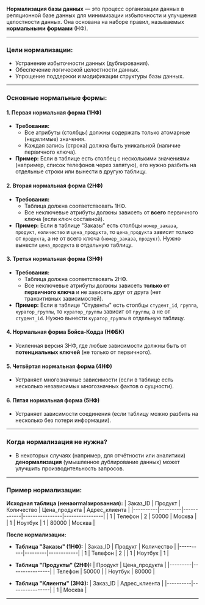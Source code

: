 **Нормализация базы данных** — это процесс организации данных в реляционной базе данных для минимизации избыточности и улучшения целостности данных. Она основана на наборе правил, называемых **нормальными формами** (НФ).

---

### **Цели нормализации:**
- Устранение избыточности данных (дублирования).
- Обеспечение логической целостности данных.
- Упрощение поддержки и модификации структуры базы данных.

---

### **Основные нормальные формы:**

#### **1. Первая нормальная форма (1НФ)**
- **Требования:**
  - Все атрибуты (столбцы) должны содержать только атомарные (неделимые) значения.
  - Каждая запись (строка) должна быть уникальной (наличие первичного ключа).
- **Пример:**
  Если в таблице есть столбец с несколькими значениями (например, список телефонов через запятую), его нужно разбить на отдельные строки или вынести в другую таблицу.

#### **2. Вторая нормальная форма (2НФ)**
- **Требования:**
  - Таблица должна соответствовать 1НФ.
  - Все неключевые атрибуты должны зависеть от **всего** первичного ключа (если ключ составной).
- **Пример:**
  Если в таблице "Заказы" есть столбцы `номер_заказа`, `продукт`, `количество` и `цена_продукта`, то `цена_продукта` зависит только от `продукта`, а не от всего ключа (`номер_заказа`, `продукт`). Нужно вынести `цена_продукта` в отдельную таблицу.

#### **3. Третья нормальная форма (3НФ)**
- **Требования:**
  - Таблица должна соответствовать 2НФ.
  - Все неключевые атрибуты должны зависеть **только от первичного ключа** и не зависеть друг от друга (нет транзитивных зависимостей).
- **Пример:**
  Если в таблице "Студенты" есть столбцы `студент_id`, `группа`, `куратор_группы`, то `куратор_группы` зависит от `группы`, а не от `студент_id`. Нужно вынести `куратор_группы` в отдельную таблицу.

#### **4. Нормальная форма Бойса-Кодда (НФБК)**
- Усиленная версия 3НФ, где любые зависимости должны быть от **потенциальных ключей** (не только от первичного).

#### **5. Четвёртая нормальная форма (4НФ)**
- Устраняет многозначные зависимости (если в таблице есть несколько независимых многозначных фактов о сущности).

#### **6. Пятая нормальная форма (5НФ)**
- Устраняет зависимости соединения (если таблицу можно разбить на несколько без потери информации).

---

### **Когда нормализация не нужна?**
- В некоторых случаях (например, для отчётности или аналитики) **денормализация** (умышленное дублирование данных) может улучшить производительность запросов.

---

### **Пример нормализации:**
**Исходная таблица (ненаormalзированная):**
| Заказ_ID | Продукт | Количество | Цена_продукта | Адрес_клиента |
|----------|---------|------------|----------------|----------------|
| 1        | Телефон | 2          | 50000          | Москва         |
| 1        | Ноутбук | 1          | 80000          | Москва         |

**После нормализации:**
- **Таблица "Заказы" (1НФ):**
  | Заказ_ID | Продукт | Количество |
  |----------|---------|------------|
  | 1        | Телефон | 2          |
  | 1        | Ноутбук | 1          |

- **Таблица "Продукты" (2НФ):**
  | Продукт | Цена_продукта |
  |---------|----------------|
  | Телефон | 50000          |
  | Ноутбук | 80000          |

- **Таблица "Клиенты" (3НФ):**
  | Заказ_ID | Адрес_клиента |
  |----------|----------------|
  | 1        | Москва         |

---